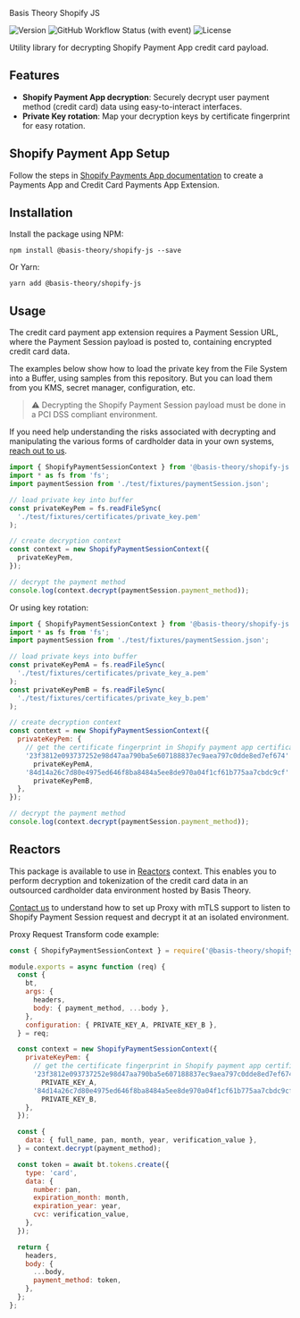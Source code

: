 Basis Theory Shopify JS

![Version](https://img.shields.io/npm/v/%40basis-theory/shopify-js) ![GitHub Workflow Status (with event)](https://img.shields.io/github/actions/workflow/status/Basis-Theory/shopify-js/release.yml) ![License](https://img.shields.io/npm/l/%40basis-theory%2Fshopify-js)

Utility library for decrypting Shopify Payment App credit card payload.

## Features

- **Shopify Payment App decryption**: Securely decrypt user payment method (credit card) data using easy-to-interact interfaces.
- **Private Key rotation**: Map your decryption keys by certificate fingerprint for easy rotation.

## Shopify Payment App Setup

Follow the steps in [Shopify Payments App documentation](https://shopify.dev/docs/apps/payments/create-a-payments-app) to create a Payments App and Credit Card Payments App Extension.

## Installation

Install the package using NPM:

```shell
npm install @basis-theory/shopify-js --save
```

Or Yarn:

```shell
yarn add @basis-theory/shopify-js
```

## Usage

The credit card payment app extension requires a Payment Session URL, where the Payment Session payload is posted to, containing encrypted credit card data.

The examples below show how to load the private key from the File System into a Buffer, using samples from this repository. But you can load them from you KMS, secret manager, configuration, etc.

> ⚠️ Decrypting the Shopify Payment Session payload must be done in a PCI DSS compliant environment.

If you need help understanding the risks associated with decrypting and manipulating the various forms of cardholder data in your own systems, [reach out to us](https://basistheory.com/contact).

```javascript
import { ShopifyPaymentSessionContext } from '@basis-theory/shopify-js';
import * as fs from 'fs';
import paymentSession from './test/fixtures/paymentSession.json';

// load private key into buffer
const privateKeyPem = fs.readFileSync(
  './test/fixtures/certificates/private_key.pem'
);

// create decryption context
const context = new ShopifyPaymentSessionContext({
  privateKeyPem,
});

// decrypt the payment method
console.log(context.decrypt(paymentSession.payment_method));
```

Or using key rotation:

```javascript
import { ShopifyPaymentSessionContext } from '@basis-theory/shopify-js';
import * as fs from 'fs';
import paymentSession from './test/fixtures/paymentSession.json';

// load private keys into buffer
const privateKeyPemA = fs.readFileSync(
  './test/fixtures/certificates/private_key_a.pem'
);
const privateKeyPemB = fs.readFileSync(
  './test/fixtures/certificates/private_key_b.pem'
);

// create decryption context
const context = new ShopifyPaymentSessionContext({
  privateKeyPem: {
    // get the certificate fingerprint in Shopify payment app certificates dashboard
    '23f3812e093737252e98d47aa790ba5e607188837ec9aea797c0dde8ed7ef674':
      privateKeyPemA,
    '84d14a26c7d80e4975ed646f8ba8484a5ee8de970a04f1cf61b775aa7cbdc9cf':
      privateKeyPemB,
  },
});

// decrypt the payment method
console.log(context.decrypt(paymentSession.payment_method));
```

## Reactors

This package is available to use in [Reactors](https://developers.basistheory.com/docs/concepts/what-are-reactors) context. This enables you to perform decryption and tokenization of the credit card data in an outsourced cardholder data environment hosted by Basis Theory.

[Contact us](https://basistheory.com/contact) to understand how to set up Proxy with mTLS support to listen to Shopify Payment Session request and decrypt it at an isolated environment.

Proxy Request Transform code example:

```javascript
const { ShopifyPaymentSessionContext } = require('@basis-theory/shopify-js');

module.exports = async function (req) {
  const {
    bt,
    args: {
      headers,
      body: { payment_method, ...body },
    },
    configuration: { PRIVATE_KEY_A, PRIVATE_KEY_B },
  } = req;

  const context = new ShopifyPaymentSessionContext({
    privateKeyPem: {
      // get the certificate fingerprint in Shopify payment app certificates dashboard
      '23f3812e093737252e98d47aa790ba5e607188837ec9aea797c0dde8ed7ef674':
        PRIVATE_KEY_A,
      '84d14a26c7d80e4975ed646f8ba8484a5ee8de970a04f1cf61b775aa7cbdc9cf':
        PRIVATE_KEY_B,
    },
  });

  const {
    data: { full_name, pan, month, year, verification_value },
  } = context.decrypt(payment_method);

  const token = await bt.tokens.create({
    type: 'card',
    data: {
      number: pan,
      expiration_month: month,
      expiration_year: year,
      cvc: verification_value,
    },
  });

  return {
    headers,
    body: {
      ...body,
      payment_method: token,
    },
  };
};
```
